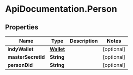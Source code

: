 # ApiDocumentation.Person

## Properties
Name | Type | Description | Notes
------------ | ------------- | ------------- | -------------
**indyWallet** | [**Wallet**](Wallet.md) |  | [optional] 
**masterSecretId** | **String** |  | [optional] 
**personDid** | **String** |  | [optional] 


